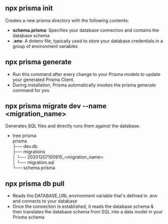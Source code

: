 ## npx prisma init

Creates a new prisma directory with the following contents:
- **schema.prisma**: Specifies your database connection and contains the database schema
- **.env**: A dotenv file, typically used to store your database credentials in a group of environment variables

## npx prisma generate
- Run this command after every change to your Prisma models to update your generated Prisma Client.
- During installation, Prisma automatically invokes the prisma generate command for you

## npx prisma migrate dev --name <migration_name>
Generates SQL files and directly runs them against the database.

- tree prisma  
prisma  
├── dev.db  
├── migrations  
│   └── 20201207100915_<migration_name>  
│       └── migration.sql  
└── schema.prisma  

## npx prisma db pull
- Reads the DATABASE_URL environment variable that's defined in .env and connects to your database
- Once the connection is established, it reads the database schema & then translates the database schema from SQL into a data model in your Prisma schema